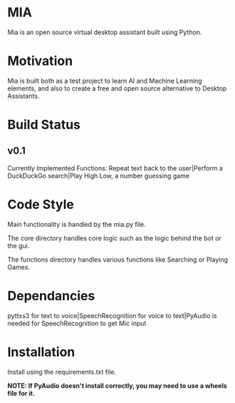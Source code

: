 # MIA 
Mia is an open source virtual desktop assistant built using Python. 

# Motivation
Mia is built both as a test project to learn AI and Machine Learning elements, and also to create a free and open source alternative to Desktop Assistants.

# Build Status
## v0.1
Currently Implemented Functions:
    Repeat text back to the user|Perform a DuckDuckGo search|Play High Low, a number guessing game

# Code Style
Main functionality is handled by the mia.py file. 

The core directory handles core logic such as the logic behind the bot or the gui.

The functions directory handles various functions like Searching or Playing Games.

# Dependancies
pyttxs3 for text to voice|SpeechRecognition for voice to text|PyAudio is needed for SpeechRecognition to get Mic input

# Installation
Install using the requirements.txt file. 

**NOTE: If PyAudio doesn't install correctly, you may need to use a wheels file for it.**